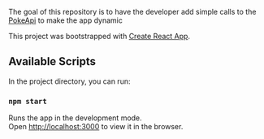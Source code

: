 The goal of this repository is to have the developer add simple calls to the [PokeApi](https://pokeapi.co/docs/v2#pokemon) to make the app dynamic

This project was bootstrapped with [Create React App](https://github.com/facebook/create-react-app).

## Available Scripts

In the project directory, you can run:

### `npm start`

Runs the app in the development mode.<br />
Open [http://localhost:3000](http://localhost:3000) to view it in the browser.

